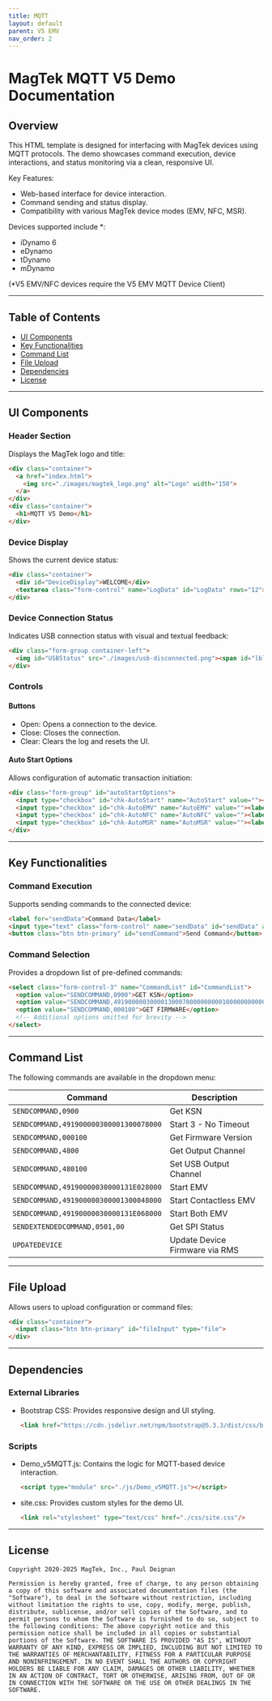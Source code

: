 ```yaml
---
title: MQTT
layout: default
parent: V5 EMV
nav_order: 2
---
```


# MagTek MQTT V5 Demo Documentation

## Overview

This HTML template is designed for interfacing with MagTek devices using MQTT protocols. The demo showcases command execution, device interactions, and status monitoring via a clean, responsive UI.

Key Features:
- Web-based interface for device interaction.
- Command sending and status display.
- Compatibility with various MagTek device modes (EMV, NFC, MSR).

Devices supported include *:
- iDynamo 6
- eDynamo
- tDynamo
- mDynamo

(*V5 EMV/NFC devices require the V5 EMV MQTT Device Client)

---

## Table of Contents

- [UI Components](#ui-components)
- [Key Functionalities](#key-functionalities)
- [Command List](#command-list)
- [File Upload](#file-upload)
- [Dependencies](#dependencies)
- [License](#license)

---

## UI Components

### Header Section
Displays the MagTek logo and title:
```html
<div class="container">
  <a href="index.html">
    <img src="./images/magtek_logo.png" alt="Logo" width="150">
  </a>
</div>
<div class="container">
  <h1>MQTT V5 Demo</h1>
</div>
```

### Device Display
Shows the current device status:
```html
<div class="container">
  <div id="DeviceDisplay">WELCOME</div>
  <textarea class="form-control" name="LogData" id="LogData" rows="12"></textarea>
</div>
```

### Device Connection Status
Indicates USB connection status with visual and textual feedback:
```html
<div class="form-group container-left">
  <img id="USBStatus" src="./images/usb-disconnected.png"><span id="lblUSBStatus">Disconnected</span>
</div>
```

### Controls
#### Buttons
- Open: Opens a connection to the device.
- Close: Closes the connection.
- Clear: Clears the log and resets the UI.

#### Auto Start Options
Allows configuration of automatic transaction initiation:
```html
<div class="form-group" id="autoStartOptions">
  <input type="checkbox" id="chk-AutoStart" name="AutoStart" value=""><label for="chk-AutoStart">Auto Start</label>
  <input type="checkbox" id="chk-AutoEMV" name="AutoEMV" value=""><label for="chk-AutoEMV">EMV</label>
  <input type="checkbox" id="chk-AutoNFC" name="AutoNFC" value=""><label for="chk-AutoNFC">NFC</label>
  <input type="checkbox" id="chk-AutoMSR" name="AutoMSR" value=""><label for="chk-AutoMSR">MSR</label>
</div>
```

---

## Key Functionalities

### Command Execution
Supports sending commands to the connected device:
```html
<label for="sendData">Command Data</label>
<input type="text" class="form-control" name="sendData" id="sendData" aria-describedby="helpId" value="SENDCOMMAND,0900">
<button class="btn btn-primary" id="sendCommand">Send Command</button>
```

### Command Selection
Provides a dropdown list of pre-defined commands:
```html
<select class="form-control-3" name="CommandList" id="CommandList">
  <option value="SENDCOMMAND,0900">GET KSN</option>
  <option value="SENDCOMMAND,491900000300001300078000000000100000000000000000084001">START 3 - No Timeout</option>
  <option value="SENDCOMMAND,000100">GET FIRMWARE</option>
  <!-- Additional options omitted for brevity -->
</select>
```

---

## Command List

The following commands are available in the dropdown menu:

| Command                                | Description                                |
|----------------------------------------|--------------------------------------------|
| `SENDCOMMAND,0900`                     | Get KSN                                    |
| `SENDCOMMAND,491900000300001300078000` | Start 3 - No Timeout                      |
| `SENDCOMMAND,000100`                   | Get Firmware Version                      |
| `SENDCOMMAND,4800`                     | Get Output Channel                        |
| `SENDCOMMAND,480100`                   | Set USB Output Channel                    |
| `SENDCOMMAND,49190000030000131E028000` | Start EMV                                 |
| `SENDCOMMAND,491900000300001300048000` | Start Contactless EMV                     |
| `SENDCOMMAND,49190000030000131E068000` | Start Both EMV                            |
| `SENDEXTENDEDCOMMAND,0501,00`          | Get SPI Status                            |
| `UPDATEDEVICE`                         | Update Device Firmware via RMS            |

---

## File Upload

Allows users to upload configuration or command files:
```html
<div class="container">
  <input class="btn btn-primary" id="fileInput" type="file">
</div>
```

---

## Dependencies

### External Libraries
- Bootstrap CSS: Provides responsive design and UI styling.
  ```html
  <link href="https://cdn.jsdelivr.net/npm/bootstrap@5.3.3/dist/css/bootstrap.min.css" rel="stylesheet">
  ```

### Scripts
- Demo_v5MQTT.js: Contains the logic for MQTT-based device interaction.
  ```html
  <script type="module" src="./js/Demo_v5MQTT.js"></script>
  ```

- site.css: Provides custom styles for the demo UI.
  ```html
  <link rel="stylesheet" type="text/css" href="./css/site.css"/>
  ```

---

## License

```plaintext
Copyright 2020-2025 MagTek, Inc., Paul Deignan

Permission is hereby granted, free of charge, to any person obtaining a copy of this software and associated documentation files (the "Software"), to deal in the Software without restriction, including without limitation the rights to use, copy, modify, merge, publish, distribute, sublicense, and/or sell copies of the Software, and to permit persons to whom the Software is furnished to do so, subject to the following conditions: The above copyright notice and this permission notice shall be included in all copies or substantial portions of the Software. THE SOFTWARE IS PROVIDED "AS IS", WITHOUT WARRANTY OF ANY KIND, EXPRESS OR IMPLIED, INCLUDING BUT NOT LIMITED TO THE WARRANTIES OF MERCHANTABILITY, FITNESS FOR A PARTICULAR PURPOSE AND NONINFRINGEMENT. IN NO EVENT SHALL THE AUTHORS OR COPYRIGHT HOLDERS BE LIABLE FOR ANY CLAIM, DAMAGES OR OTHER LIABILITY, WHETHER IN AN ACTION OF CONTRACT, TORT OR OTHERWISE, ARISING FROM, OUT OF OR IN CONNECTION WITH THE SOFTWARE OR THE USE OR OTHER DEALINGS IN THE SOFTWARE.